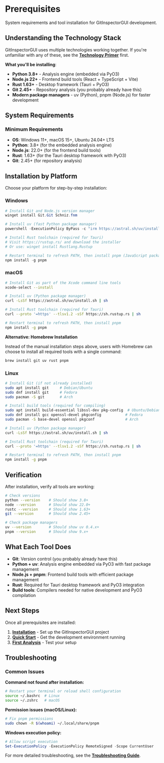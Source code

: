 # Prerequisites

System requirements and tool installation for GitInspectorGUI development.

## Understanding the Technology Stack

GitInspectorGUI uses multiple technologies working together. If you're unfamiliar with any of these, see the **[Technology Primer](../technology-primer.md)** first.

**What you'll be installing**:

-   **Python 3.8+** - Analysis engine (embedded via PyO3)
-   **Node.js 22+** - Frontend build tools (React + TypeScript + Vite)
-   **Rust 1.63+** - Desktop framework (Tauri + PyO3)
-   **Git 2.45+** - Repository analysis (you probably already have this)
-   **Modern package managers** - uv (Python), pnpm (Node.js) for faster development

## System Requirements

### Minimum Requirements

-   **OS**: Windows 11+, macOS 15+, Ubuntu 24.04+ LTS
-   **Python**: 3.8+ (for the embedded analysis engine)
-   **Node.js**: 22.0+ (for the frontend build tools)
-   **Rust**: 1.63+ (for the Tauri desktop framework with PyO3)
-   **Git**: 2.45+ (for repository analysis)

## Installation by Platform

Choose your platform for step-by-step installation:

### Windows

```powershell
# Install Git and Node.js version manager
winget install Git.Git Schniz.fnm

# Install uv (fast Python package manager)
powershell -ExecutionPolicy ByPass -c "irm https://astral.sh/uv/install.ps1 | iex"

# Install Rust toolchain (required for Tauri)
# Visit https://rustup.rs/ and download the installer
# Or use: winget install Rustlang.Rustup

# Restart terminal to refresh PATH, then install pnpm (JavaScript package manager)
npm install -g pnpm
```

### macOS

```bash
# Install Git as part of the Xcode command line tools
xcode-select --install

# Install uv (Python package manager)
curl -LsSf https://astral.sh/uv/install.sh | sh

# Install Rust toolchain (required for Tauri)
curl --proto '=https' --tlsv1.2 -sSf https://sh.rustup.rs | sh

# Restart terminal to refresh PATH, then install pnpm
npm install -g pnpm
```

**Alternative: Homebrew Installation**

Instead of the manual installation steps above, users with Homebrew can choose to install all required tools with a single command:

```bash
brew install git uv rust pnpm
```

### Linux

```bash
# Install Git (if not already installed)
sudo apt install git     # Debian/Ubuntu
sudo dnf install git     # Fedora
sudo pacman -S git       # Arch

# Install build tools (required for compiling)
sudo apt install build-essential libssl-dev pkg-config  # Ubuntu/Debian
sudo dnf install gcc openssl-devel pkgconfig           # Fedora
sudo pacman -S base-devel openssl pkgconf              # Arch

# Install uv (Python package manager)
curl -LsSf https://astral.sh/uv/install.sh | sh

# Install Rust toolchain (required for Tauri)
curl --proto '=https' --tlsv1.2 -sSf https://sh.rustup.rs | sh

# Restart terminal to refresh PATH, then install pnpm
npm install -g pnpm
```

## Verification

After installation, verify all tools are working:

```bash
# Check versions
python --version    # Should show 3.8+
node --version      # Should show 22.0+
rustc --version     # Should show 1.63+
git --version       # Should show 2.45+

# Check package managers
uv --version        # Should show uv 0.4.x+
pnpm --version      # Should show 9.x+
```

## What Each Tool Does

-   **Git**: Version control (you probably already have this)
-   **Python + uv**: Analysis engine embedded via PyO3 with fast package management
-   **Node.js + pnpm**: Frontend build tools with efficient package management
-   **Rust**: Required for Tauri desktop framework and PyO3 integration
-   **Build tools**: Compilers needed for native development and PyO3 compilation

## Next Steps

Once all prerequisites are installed:

1. **[Installation](02-installation.md)** - Set up the GitInspectorGUI project
2. **[Quick Start](03-quick-start.md)** - Get the development environment running
3. **[First Analysis](04-first-analysis.md)** - Test your setup

## Troubleshooting

### Common Issues

**Command not found after installation:**

```bash
# Restart your terminal or reload shell configuration
source ~/.bashrc  # Linux
source ~/.zshrc   # macOS
```

**Permission issues (macOS/Linux):**

```bash
# Fix pnpm permissions
sudo chown -R $(whoami) ~/.local/share/pnpm
```

**Windows execution policy:**

```powershell
# Allow script execution
Set-ExecutionPolicy -ExecutionPolicy RemoteSigned -Scope CurrentUser
```

For more detailed troubleshooting, see the **[Troubleshooting
Guide](../development/troubleshooting.md)**.

